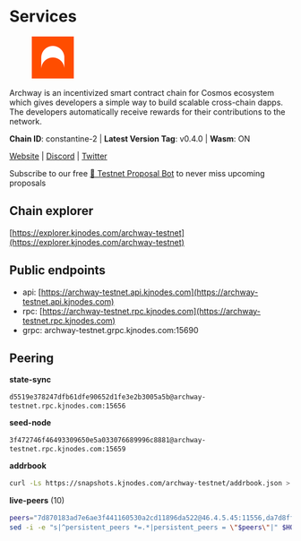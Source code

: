 # Services

<figure><img src="https://raw.githubusercontent.com/kj89/cosmos-images/main/logos/archway.png" alt=""><figcaption></figcaption></figure>

Archway is an incentivized smart contract chain for Cosmos  ecosystem which gives developers a simple way to build  scalable cross-chain dapps. The developers automatically  receive rewards for their contributions to the network.

**Chain ID**: constantine-2 | **Latest Version Tag**: v0.4.0 | **Wasm**: ON

[Website](https://archway.io) | [Discord](https://discord.gg/archwayhq) | [Twitter](https://twitter.com/archwayhq)



Subscribe to our free [🤖 Testnet Proposal Bot](https://t.me/kjnodes_testnet_proposal_bot) to never miss upcoming proposals


## Chain explorer
[https://explorer.kjnodes.com/archway-testnet](https://explorer.kjnodes.com/archway-testnet)

## Public endpoints

* api: [https://archway-testnet.api.kjnodes.com](https://archway-testnet.api.kjnodes.com)
* rpc: [https://archway-testnet.rpc.kjnodes.com](https://archway-testnet.rpc.kjnodes.com)
* grpc: archway-testnet.grpc.kjnodes.com:15690

## Peering

**state-sync**

```text
d5519e378247dfb61dfe90652d1fe3e2b3005a5b@archway-testnet.rpc.kjnodes.com:15656
```

**seed-node**

```text
3f472746f46493309650e5a033076689996c8881@archway-testnet.rpc.kjnodes.com:15659
```

**addrbook**
```bash
curl -Ls https://snapshots.kjnodes.com/archway-testnet/addrbook.json > $HOME/.archway/config/addrbook.json
```

**live-peers** (10)
```bash
peers="7d870183ad7e6ae3f441160530a2cd11896da522@46.4.5.45:11556,da7d8ff27d6aa891f54f0a6647dc0bd5ae1e7b49@116.203.35.46:46656,92f4a62a35bf75c771709d94e39eb8fca2bd0059@54.36.227.1:26656,d18fba39ca91d2192f73e0af0cde2a49b130604e@95.217.144.107:11556,d5519e378247dfb61dfe90652d1fe3e2b3005a5b@65.109.68.190:15656,7077f0635772fd56e9bfb704f9069694a42daf6b@148.113.6.190:25656,dda46cff53d11de64585e89cbe751671762c9ae9@176.9.28.41:26656,3320a6e7d7f1480e832d74d5ada53d8e275458bb@65.108.238.61:24656,a05590886e3d3b0baa7a605ef2ee00db689308b8@35.238.216.151:26656,d220ecb63815645acc7cfc3ede6d4f61862b4fa4@46.4.213.198:26656"
sed -i -e "s|^persistent_peers *=.*|persistent_peers = \"$peers\"|" $HOME/.archway/config/config.toml
```
